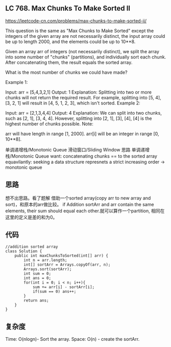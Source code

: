 ## LC 768. Max Chunks To Make Sorted II
https://leetcode-cn.com/problems/max-chunks-to-make-sorted-ii/

This question is the same as "Max Chunks to Make Sorted" except the integers of the given array are not necessarily distinct, the input array could be up to length 2000, and the elements could be up to 10**8.

Given an array arr of integers (not necessarily distinct), we split the array into some number of "chunks" (partitions), and individually sort each chunk.  After concatenating them, the result equals the sorted array.

What is the most number of chunks we could have made?

Example 1:

Input: arr = [5,4,3,2,1] Output: 1 Explanation: Splitting into two or more chunks will not return the required result. For example, splitting into [5, 4], [3, 2, 1] will result in [4, 5, 1, 2, 3], which isn't sorted. Example 2:

Input: arr = [2,1,3,4,4] Output: 4 Explanation: We can split into two chunks, such as [2, 1], [3, 4, 4]. However, splitting into [2, 1], [3], [4], [4] is the highest number of chunks possible. Note:

arr will have length in range [1, 2000]. arr[i] will be an integer in range [0, 10**8].

单调递增栈/Monotonic Queue
滑动窗口/Sliding Window
思路 单调递增栈/Monotonic Queue
want: concatenating chunks == to the sorted array equavilantly: seeking a data structure represnets a strict increasing order -> monotonic queue

## 思路
想不出思路。看了题解
借助一个sorted array(copy arr to new array and sort)，和原本的arr做比较。
if Addition sortArr and arr contain the same elements, their sum should equal each other.就可以算作一个partition, 相同在这里的定义是差的和为0。

## 代码
```
//addition sorted array
class Solution {
    public int maxChunksToSorted(int[] arr) {
        int n = arr.length;
        int[] sortArr = Arrays.copyOf(arr, n);
        Arrays.sort(sortArr);
        int sum = 0;
        int ans = 0;
        for(int i = 0; i < n; i++){
            sum += arr[i] - sortArr[i];
            if(sum == 0) ans++;
        }
        return ans;
    }
}
```
## 复杂度
Time: O(nlogn)-  Sort the array.
Space: O(n) - create the sortArr.

